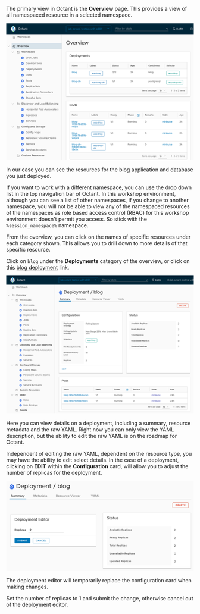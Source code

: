 The primary view in Octant is the **Overview** page. This provides a view of all namespaced resource in a selected namespace.

![Resources Overview](octant-resources-overview.png)

In our case you can see the resources for the blog application and database you just deployed.

If you want to work with a different namespace, you can use the drop down list in the top navigation bar of Octant. In this workshop environment, although you can see a list of other namespaces, if you change to another namespace, you will not be able to view any of the namespaced resources of the namespaces as role based access control (RBAC) for this workshop environment doesn't permit you access. So stick with the ``%session_namespace%`` namespace.

From the overview, you can click on the names of specific resources under each category shown. This allows you to drill down to more details of that specific resource.

Click on ``blog`` under the **Deployments** category of the overview, or click on this [blog deployment](%console_url%/#/overview/namespace/%session_namespace%/workloads/deployments/blog) link.

![Deployment Details](octant-deployment-details.png)

Here you can view details on a deployment, including a summary, resource metadata and the raw YAML. Right now you can only view the YAML description, but the ability to edit the raw YAML is on the roadmap for Octant.

Independent of editing the raw YAML, dependent on the resource type, you may have the ability to edit select details. In the case of a deployment, clicking on **EDIT** within the **Configuration** card, will allow you to adjust the number of replicas for the deployment.

![Deployment Editor](octant-deployment-editor.png)

The deployment editor will temporarily replace the configuration card when making changes.

Set the number of replicas to 1 and submit the change, otherwise cancel out of the deployment editor.

